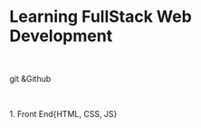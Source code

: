 # Learning FullStack Web Development
<br>
<head>
<p>git &Github</p>
<br>
<p>1. Front End{HTML, CSS, JS}</p>
</head>